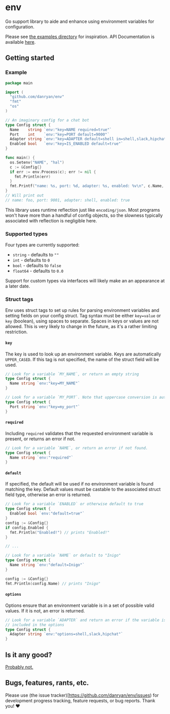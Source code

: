 # env

Go support library to aide and enhance using environment variables for configuration.

Please see [the examples directory](examples/) for inspiration. API Documentation is available [here](http://godoc.org/github.com/danryan/env).


## Getting started

### Example

```go
package main

import (
  "github.com/danryan/env"
  "fmt"
  "os"
)

// An imaginary config for a chat bot
type Config struct {
  Name    string `env:"key=NAME required=true"`
  Port    int    `env:"key=PORT default=9000"`
  Adapter string `env:"key=ADAPTER default=shell in=shell,slack,hipchat"`
  Enabled bool   `env:"key=IS_ENABLED default=true"`
}

func main() {
  os.Setenv("NAME", "hal")
  c := &Config{}
  if err := env.Process(c); err != nil {
    fmt.Println(err)
  }
  fmt.Printf("name: %s, port: %d, adapter: %s, enabled: %v\n", c.Name, c.Port, c.Adapter, c.Enabled)
}
// Will print out
// name: foo, port: 9001, adapter: shell, enabled: true
```


This library uses runtime reflection just like `encoding/json`. Most programs won't have more than a handful of config objects, so the slowness typically associated with reflection is negligible here. 

### Supported types

Four types are currently supported: 

* `string` - defaults to `""`
* `int` - defaults to `0`
* `bool` - defaults to `false`
* `float64` - defaults to `0.0` 

Support for custom types via interfaces will likely make an an appearance at a later date.

### Struct tags

Env uses struct tags to set up rules for parsing environment variables and setting fields on your config struct. Tag syntax must be either `key=value` or `key` (boolean), using spaces to separate. Spaces in keys or values are not allowed. This is very likely to change in the future, as it's a rather limiting restriction.

#### `key`

The key is used to look up an environment variable. Keys are automatically `UPPER_CASED`. If this tag is not specified, the name of the struct field will be used.

```go
// Look for a variable `MY_NAME`, or return an empty string
type Config struct {
  Name string `env:"key=MY_NAME"`
}

// Look for a variable `MY_PORT`. Note that uppercase conversion is automatic.
type Config struct {
  Port string `env:"key=my_port"`
}
```

#### `required`

Including `required` validates that the requested environment variable is present, or returns an error if not.

```go
// Look for a variable `NAME`, or return an error if not found.
type Config struct {
  Name string `env:"required"`
}
```

#### `default`

If specified, the default will be used if no environment variable is found matching the key. Default values must be castable to the associated struct field type, otherwise an error is returned. 

```go
// Look for a variable `ENABLED` or otherwise default to true
type Config struct {
  Enabled bool `env:"default=true"`
}
config := &Config{}
if config.Enabled {
  fmt.Println("Enabled!") // prints "Enabled!"
}

// ...

// Look for a variable `NAME` or default to "Inigo"
type Config struct {
  Name string `env:"default=Inigo"`
}

config := &Config{}
fmt.Println(config.Name) // prints "Inigo"
```

#### `options` 

Options ensure that an environment variable is in a set of possible valid values. If it is not, an error is returned.

```go
// Look for a variable `ADAPTER` and return an error if the variable is not
// included in the options
type Config struct {
  Adapter string `env:"options=shell,slack,hipchat"`
}
```

## Is it any good?

[Probably not.](http://news.ycombinator.com/item?id=3067434)

## Bugs, features, rants, etc.

Please use (the issue tracker)[https://github.com/danryan/env/issues) for development progress tracking, feature requests, or bug reports. Thank you! :heart:
